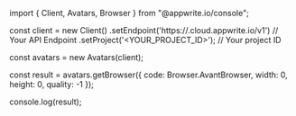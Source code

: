 import { Client, Avatars, Browser } from "@appwrite.io/console";

const client = new Client()
    .setEndpoint('https://<REGION>.cloud.appwrite.io/v1') // Your API Endpoint
    .setProject('<YOUR_PROJECT_ID>'); // Your project ID

const avatars = new Avatars(client);

const result = avatars.getBrowser({
    code: Browser.AvantBrowser,
    width: 0,
    height: 0,
    quality: -1
});

console.log(result);

